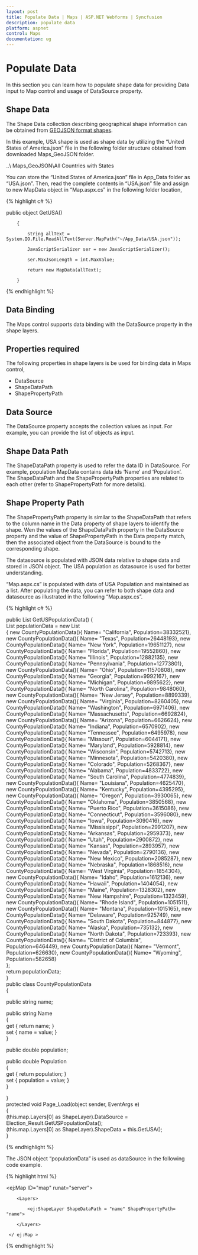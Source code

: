 ```yaml
---
layout: post
title: Populate Data | Maps | ASP.NET Webforms | Syncfusion
description: populate data
platform: aspnet
control: Maps
documentation: ug
---
```


# Populate Data

In this section you can learn how to populate shape data for providing Data input to Map control and usage of DataSource property.

## Shape Data

The Shape Data collection describing geographical shape information can be obtained from [GEOJSON format shapes](http://www.syncfusion.com/uploads/user/uploads/Maps_GeoJSON.zip). 

In this example, USA shape is used as shape data by utilizing the “United States of America.json” file in the following folder structure obtained from downloaded Maps_GeoJSON folder.

..\ Maps_GeoJSON\All Countries with States

You can store the “United States of America.json” file in App_Data folder as “USA.json”. Then, read the complete contents in “USA.json” file and assign to new MapData object in “Map.aspx.cs”  in the following folder location,


{% highlight c# %}


public object GetUSA()

        {

            string allText = System.IO.File.ReadAllText(Server.MapPath("~/App_Data/USA.json"));

            JavaScriptSerializer ser = new JavaScriptSerializer();

            ser.MaxJsonLength = int.MaxValue;

            return new MapData(allText);

        } 



{% endhighlight %}

## Data Binding

The Maps control supports data binding with the DataSource property in the shape layers. 

## Properties required

The following properties in shape layers is be used for binding data in Maps control,

* DataSource
* ShapeDataPath
* ShapePropertyPath

## Data Source

The DataSource property accepts the collection values as input. For example, you can provide the list of objects as input.

## Shape Data Path 

The ShapeDataPath property is used to refer the data ID in DataSource. For example, population MapData contains data ids ‘Name’ and ‘Population’. The ShapeDataPath and the ShapePropertyPath properties are related to each other (refer to ShapePropertyPath for more details).

## Shape Property Path

The ShapePropertyPath property is similar to the ShapeDataPath that refers to the column name in the Data property of shape layers to identify the shape. Wen the values of the ShapeDataPath property in the DataSource property and the value of ShapePropertyPath in the Data property match, then the associated object from the DataSource is bound to the corresponding shape.

The datasource is populated with JSON data relative to shape data and stored in JSON object. The USA population as datasource is used for better understanding. 

  “Map.aspx.cs” is populated with data of USA Population and maintained as a list. After populating the data, you can refer to both shape data and datasource as illustrated in the following “Map.aspx.cs”.



{% highlight c# %}

public List<CountyPopulationData> GetUSPopulationData() 
{            
   List<CountyPopulationData> populationData = new List<CountyPopulationData>            
   {
	new CountyPopulationData(){ Name= "California", Population=38332521},
	new CountyPopulationData(){ Name= "Texas", Population=26448193},
	new CountyPopulationData(){ Name= "New York", Population=19651127},
	new CountyPopulationData(){ Name= "Florida", Population=19552860},
	new CountyPopulationData(){ Name= "Illinois", Population=12882135},
	new CountyPopulationData(){ Name= "Pennsylvania", Population=12773801},
	new CountyPopulationData(){ Name= "Ohio", Population=11570808},
	new CountyPopulationData(){ Name= "Georgia", Population=9992167},
	new CountyPopulationData(){ Name= "Michigan", Population=9895622},
	new CountyPopulationData(){ Name= "North Carolina", Population=9848060},
	new CountyPopulationData(){ Name= "New Jersey", Population=8899339},
	new CountyPopulationData(){ Name= "Virginia", Population=8260405},
	new CountyPopulationData(){ Name= "Washington", Population=6971406},
	new CountyPopulationData(){ Name= "Massachusetts", Population=6692824},
	new CountyPopulationData(){ Name= "Arizona", Population=6626624},
	new CountyPopulationData(){ Name= "Indiana", Population=6570902},
	new CountyPopulationData(){ Name= "Tennessee", Population=6495978},
	new CountyPopulationData(){ Name= "Missouri", Population=6044171},
	new CountyPopulationData(){ Name= "Maryland", Population=5928814},
	new CountyPopulationData(){ Name= "Wisconsin", Population=5742713},
	new CountyPopulationData(){ Name= "Minnesota", Population=5420380},
	new CountyPopulationData(){ Name= "Colorado", Population=5268367},
	new CountyPopulationData(){ Name= "Alabama", Population=4833722},
	new CountyPopulationData(){ Name= "South Carolina", Population=4774839},
	new CountyPopulationData(){ Name= "Louisiana", Population=4625470},
	new CountyPopulationData(){ Name= "Kentucky", Population=4395295},
	new CountyPopulationData(){ Name= "Oregon", Population=3930065},
	new CountyPopulationData(){ Name= "Oklahoma", Population=3850568},
	new CountyPopulationData(){ Name= "Puerto Rico", Population=3615086},
	new CountyPopulationData(){ Name= "Connecticut", Population=3596080},
	new CountyPopulationData(){ Name= "Iowa", Population=3090416},
	new CountyPopulationData(){ Name= "Mississippi", Population=2991207},
	new CountyPopulationData(){ Name= "Arkansas", Population=2959373},
	new CountyPopulationData(){ Name= "Utah", Population=2900872},
	new CountyPopulationData(){ Name= "Kansas", Population=2893957},
	new CountyPopulationData(){ Name= "Nevada", Population=2790136},
	new CountyPopulationData(){ Name= "New Mexico", Population=2085287},
	new CountyPopulationData(){ Name= "Nebraska", Population=1868516},
	new CountyPopulationData(){ Name= "West Virginia", Population=1854304},
	new CountyPopulationData(){ Name= "Idaho", Population=1612136},
	new CountyPopulationData(){ Name= "Hawaii", Population=1404054},
	new CountyPopulationData(){ Name= "Maine", Population=1328302},
	new CountyPopulationData(){ Name= "New Hampshire", Population=1323459},
	new CountyPopulationData(){ Name= "Rhode Island", Population=1051511},
	new CountyPopulationData(){ Name= "Montana", Population=1015165},
	new CountyPopulationData(){ Name= "Delaware", Population=925749},
	new CountyPopulationData(){ Name= "South Dakota", Population=844877},
	new CountyPopulationData(){ Name= "Alaska", Population=735132},
	new CountyPopulationData(){ Name= "North Dakota", Population=723393},
	new CountyPopulationData(){ Name= "District of Columbia", Population=646449},
	new CountyPopulationData(){ Name= "Vermont", Population=626630},
	new CountyPopulationData(){ Name= "Wyoming", Population=582658}            
  };            
  return populationData;        
}    
public class CountyPopulationData    
 {    
 
   public string name; 
   
   public string Name        
   {           
   get { return name; }            
   set { name = value; }        
   }  
   
   public double population;
   
   public double Population        
   {           
   get { return population; }            
   set { population = value; }        
   }   
   
 }        
   protected void Page_Load(object sender, EventArgs e)        
   {            
    (this.map.Layers[0] as ShapeLayer).DataSource = Election_Result.GetUSPopulationData();            
    (this.map.Layers[0] as ShapeLayer).ShapeData = this.GetUSA();        
   } 
   
{% endhighlight %}

The JSON object “populationData” is used as dataSource in the following code example.

{% highlight html %}

   <ej:Map ID="map" runat="server">

        <Layers>

            <ej:ShapeLayer ShapeDataPath = "name" ShapePropertyPath= "name">

        </Layers>

     </ ej:Map > 

{% endhighlight %}